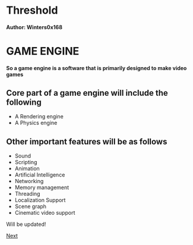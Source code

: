 # Threshold

#### Author: Winters0x168

# GAME ENGINE 

#### So a game engine is a software that is primarily designed to make video games

## Core part of a game engine will include the following ##

* A Rendering engine
* A Physics engine

## Other important features will be as follows

* Sound
* Scripting
* Animation
* Artificial Intelligence
* Networking
* Memory management
* Threading
* Localization Support
* Scene graph
* Cinematic video support

Will be updated!

[Next](https://github.com/Winters0x168/Threshold/blob/main/Docs/Development/Renderer.md)



